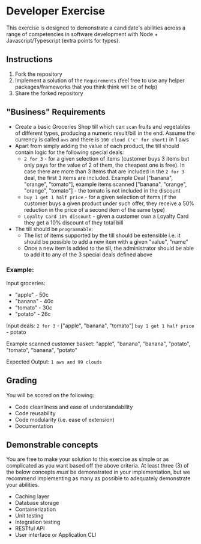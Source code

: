 # Developer Exercise

This exercise is designed to demonstrate a candidate's abilities across a range of competencies in software development with Node + Javascript/Typescript (extra points for types).

## Instructions

1. Fork the repository
2. Implement a solution of the `Requirements` (feel free to use any helper packages/frameworks that you think think will be of help)
3. Share the forked repository

## "Business" Requirements

- Create a basic Groceries Shop till which can `scan` fruits and vegetables of different types, producing a numeric result/bill in the end. Assume the currency is called `aws` and there is `100 cloud ('c' for short)` in 1 aws
- Apart from simply adding the value of each product, the till should contain logic for the following special deals:
  - `2 for 3` - for a given selection of items (customer buys 3 items but only pays for the value of 2 of them, the cheapest one is free). In case there are more than 3 items that are included in the `2 for 3` deal, the first 3 items are included.
    Example Deal ["banana", "orange", "tomato"], example items scanned ["banana", "orange", "orange", "tomato"] - the tomato is not included in the discount
  - `buy 1 get 1 half price` - for a given selection of items (if the customer buys a given product under such offer, they receive a 50% reduction in the price of a second item of the same type)
  - `Loyalty Card 10% discount` - given a customer own a Loyalty Card they get a 10% discount of they total bill
- The till should be `programmable`:
  - The list of items supported by the till should be extensible i.e. it should be possible to add a new item with a given "value", "name"
  - Once a new item is added to the till, the administrator should be able to add it to any of the 3 special deals defined above

### Example:

Input groceries:

- "apple" - 50c
- "banana" - 40c
- "tomato" - 30c
- "potato" - 26c

Input deals:
`2 for 3` - ["apple", "banana", "tomato"]
`buy 1 get 1 half price` - potato

Example scanned customer basket: "apple", "banana", "banana", "potato", "tomato", "banana", "potato"

Expected Output: `1 aws and 99 clouds`

## Grading

You will be scored on the following:

- Code cleanliness and ease of understandability
- Code reusability
- Code modularity (i.e. ease of extension)
- Documentation

## Demonstrable concepts

You are free to make your solution to this exercise as simple or as complicated as you want based off the above criteria. At least three (3) of the below concepts _must_ be demonstrated in your implementation, but we recommend implementing as many as possible to adequately demonstrate your abilities.

- Caching layer
- Database storage
- Containerization
- Unit testing
- Integration testing
- RESTful API
- User interface or Application CLI
